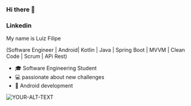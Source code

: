 ### Hi there 👋

### Linkedin

My name is Luiz Filipe

(Software Engineer | Android| Kotlin | Java  | Spring Boot | MVVM | Clean Code | Scrum | APi Rest)

- 🎓 Software Engineering Student
- 💻 passionate about new challenges 
- 📱 Android development
  
<html>
<picture>
 <source media="(prefers-color-scheme: dark)" srcset="YOUR-DARKMODE-IMAGE">
 <source media="(prefers-color-scheme: light)" srcset="YOUR-LIGHTMODE-IMAGE">
 <img alt="YOUR-ALT-TEXT" src="YOUR-DEFAULT-IMAGE">
</picture>
</html>

